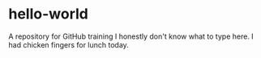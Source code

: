 # hello-world
A repository for GitHub training
I honestly don't know what to type here. I had chicken fingers for lunch today.
